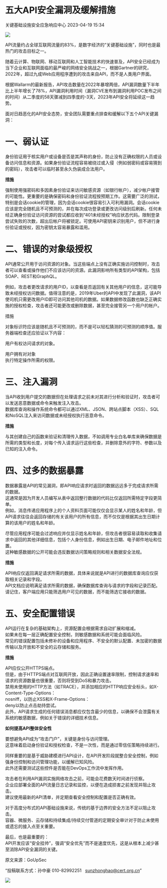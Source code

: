 #  五大API安全漏洞及缓解措施   
 关键基础设施安全应急响应中心   2023-04-19 15:34  
  
![](https://mmbiz.qpic.cn/sz_mmbiz_png/iaz5iaQYxGoguFAO2AJhL4NT0Iuxzxwre1TXwce6FNzu7dgGVcrGYJwdaEYgBl3X1vrn7ia7uMb5p5g2bZQiaicdbtA/640?wx_fmt=png "")  
  
API流量约占全球互联网流量的83%，是数字经济的“关键基础设施”，同时也是最热门的攻击目标之一。  
  
随着云计算、物联网、移动互联网和人工智能技术的快速普及，API安全已经成为当下企业和互联网面临的最严峻的网络安全挑战之一，根据Gartner的研究，2022年，超过九成Web应用程序遭到的攻击来自API，而不是人类用户界面。  
  
根据Wallarm的最新报告，API攻击数量在2022年暴增两倍，API漏洞数量下半年比上半年增长了78%，API漏洞利用时间（漏洞CVE发布到漏洞利用POC发布之间的时间）从二季度的58天骤减到四季度的-3天，2023年API安全将延续这一趋势。  
  
面对日趋恶化的API安全态势，安全团队需要重点排查和缓解以下五个API关键漏洞：  
# 一、弱认证  
  
身份验证用于核实用户或设备是否是其声称的身份，防止没有正确权限的人员或设备访问信息和资源。如果身份验证流程容易被绕过或入侵（例如弱密码或容易猜到的密码），攻击者可以临时甚至永久伪装成合法用户。  
  
**措施**  
  
强制使用强密码和多因素身份验证来访问敏感资源（如银行帐户），减少帐户接管的可能性。更重要的是确保密码和身份验证流程按预期工作。这需要广泛的测试，特别是会话cookie的管理，因为会话cookie很容易引入可利用漏洞。会话cookie应该是完全随机且不可预测的，并在每次成功登录或更改访问级别后刷新。任何未经正确身份验证访问资源的尝试都应收到“401未经授权”响应状态代码。限制登录尝试失败的次数，超出后帐户将被锁定。可使用API密钥来识别用户，但不进行身份验证或授权，因为密钥太容易暴露和滥用。  
# 二、错误的对象级授权  
  
API通常公开用于访问资源的对象。当这些端点上没有正确实施访问控制时，攻击者可以查看或操作他们不应该访问的资源。此漏洞影响所有类型的API架构，包括SOAP、REST和GraphQL。  
  
例如，攻击者更改请求的用户ID，以查看是否返回有关其他用户的信息，这可能导致未经授权访问数据。值得注意的是，2019年Uber的API中发现了此漏洞，该API使司机只需更改用户ID即可访问其他司机的数据。如果数据修改函数也缺乏正确实施的授权检查，攻击者还可能更改或删除数据，甚至完全接管另一个用户的帐户。  
  
措施  
  
对象标识符应该是随机且不可预测的，而不是可以轻松猜测的可预测的顺序值。服务器端检查还应验证以下内容：  
  
用户有权访问请求的对象。  
  
用户拥有对对象  
执行特定操作所需的权限。  
# 三、注入漏洞  
  
当API收到用户提交的数据但在处理请求之前未对其进行分析和验证时，攻击者可以发送恶意数据或命令来触发注入攻击。  
数据库查询和操作系统命令都可以通过XML、JSON、跨站点脚本（XSS）、SQL和NoSQL注入来访问数据或未经授权执行恶意命令。  
  
**措施**  
  
与其创建自己的函数来验证和清理传入数据，不如调用专业白名单库来确保数据是所需的类型和长度，对每个传入请求运行这些检查，并删除意外的字符、参数以及已知的注入命令。  
# 四、过多的数据暴露  
  
数据暴露是API的常见漏洞，即API响应请求时返回的数据远远多于完成请求所需的数据。  
这通常是因为开发人员编写从表中返回整行数据的代码比仅返回所需特定字段更简单。  
例如，消息传递应用程序上的个人资料页面可能仅仅会显示某人的姓名和年龄，但API请求往往会返回存储的有关该用户的所有信息，而不仅仅是根据其出生日期计算的该用户的姓名和年龄。  
  
尽管应用程序可能会过滤响应并仅显示姓名和年龄，但攻击者很容易读取和收集请求中返回的其他详细信息，包括个人身份信息，例如出生日期、电子邮件地址和位置。  
这种敏感数据的公开可能会违反数据访问策略规则和相关数据安全法规。  
  
**措施**  
  
API响应仅返回满足请求所需的数据，具体来说就是API进行的数据库查询应仅获取相关记录和字段。  
API文档应说明满足请求所需的数据，确保数据库查询与请求的字段和记录匹配。  
请记住，客户端应用只能筛选用户可见的数据，而不能筛选它接收的数据。  
# 五、安全配置错误  
  
API运行在复杂的基础架构上，资源配置会根据需求自动扩展和缩减。  
如果未在每一层正确配置安全控制，则敏感数据和系统可能会面临风险。  
常见的错误配置包括未修补的设备和应用程序、不安全的默认配置、未加密的数据传输以及开放和不安全的云存储和服务。  
  
**措施**  
  
API应仅公开HTTPS端点。  
但是，由于HTTPS端点对互联网开放，因此正确设置速率限制，控制请求速率和请求的资源数量也很重要，否则将受到DoS和暴力攻击。  
禁用未使用的HTTP方法（如TRACE），并添加相应的HTTP响应安全标头，如X-Content-Type-Options：  
nosniff，以防止XSS和X-Frame-Options：  
deny以防止点击劫持尝试。  
此外，API请求生成的任何错误消息都应仅包含最少的信息，以确保不会泄露有关系统的敏感数据，例如关于错误的详细技术信息。  
  
**如何提高API整体安全性**  
  
要想避免API成为“攻击门户”，关键是身份与访问管理。  
这意味着启动身份验证和授权检查，不是一次性，而是通过零信任策略持续进行。  
  
同样重要的是基于威胁建模进行API设计，在API开发阶段就整合安全控制，例如强身份控制和访问管理功能，以缓解已知风险。  
此外还需要测试这些控件是否能在DevOps工作流中发挥作用。  
  
攻击者在利用API漏洞实施网络攻击之前，可能会花费数天时间进行侦察。  
企业应部署全面的API流量日志记录和监控，以便在造成损害之前发现并阻止攻击。  
建议使用最新的API清单，并定期查看安全控制和配置是否正确有效。  
  
对于高度分布式的API基础设施来说，传统的基于边界的安全方法不足以阻止攻击。  
容器、微服务、云存储和持续集成/持续交付管道的定期安全审计对于防止未使用或遗忘的接入点至关重要。  
  
最后，也是最重要的：  
API开发应该“安全挂帅”，强调“安全优先”而不是速度优先，这是从根本上减少甚至消除API安全漏洞的关键。  
  
  
  
原文来源：GoUpSec  
  
“投稿联系方式：孙中豪 010-82992251   sunzhonghao@cert.org.cn”  
  
![](https://mmbiz.qpic.cn/sz_mmbiz_jpg/iaz5iaQYxGogucKMiatGyfBHlfj74r3CyPxEBrV0oOOuHICibgHwtoIGayOIcmJCIsAn02z2yibtfQylib07asMqYAEw/640?wx_fmt=jpeg&wxfrom=5&wx_lazy=1&wx_co=1 "")  
  
  
